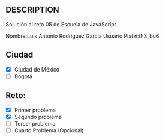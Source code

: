 ## DESCRIPTION

Solución al reto 05 de Escuela de JavaScript

Nombre:Luis Antonio Rodriguez Garcia
Usuario Platzi:th3_bu6

## Ciudad
- [X] Ciudad de México
- [ ] Bogotá

## Reto:
  - [X] Primer problema
  - [X] Segundo problema
  - [ ] Tercer problema
  - [ ] Cuarto Problema (Opcional)
